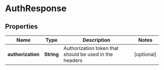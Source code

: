 
# AuthResponse

## Properties
Name | Type | Description | Notes
------------ | ------------- | ------------- | -------------
**authorization** | **String** | Authorization token that should be used in the headers |  [optional]



